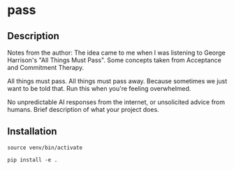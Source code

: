 # pass

## Description
Notes from the author: 
The idea came to me when I was listening to George Harrison's "All Things Must Pass". Some concepts taken from 
Acceptance and Commitment Therapy.

All things must pass. All things must pass away. Because sometimes we just want to be told that.
Run this when you're feeling overwhelmed. 

No unpredictable AI responses from the internet, or unsolicited advice from humans.
Brief description of what your project does.

## Installation
`source venv/bin/activate`

`pip install -e .`
